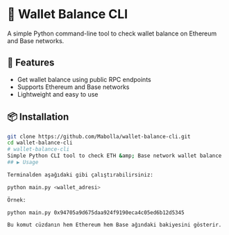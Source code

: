 # 🧾 Wallet Balance CLI

A simple Python command-line tool to check wallet balance on Ethereum and Base networks.

## 🚀 Features
- Get wallet balance using public RPC endpoints
- Supports Ethereum and Base networks
- Lightweight and easy to use

## 📦 Installation

```bash
git clone https://github.com/Mabolla/wallet-balance-cli.git
cd wallet-balance-cli
# wallet-balance-cli
Simple Python CLI tool to check ETH &amp; Base network wallet balance
## ▶ Usage

Terminalden aşağıdaki gibi çalıştırabilirsiniz:

python main.py <wallet_adresi>

Örnek:

python main.py 0x94705a9d675daa924f9190eca4c05ed6b12d5345

Bu komut cüzdanın hem Ethereum hem Base ağındaki bakiyesini gösterir.
